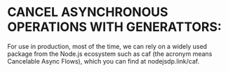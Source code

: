 # CANCEL ASYNCHRONOUS OPERATIONS WITH GENERATTORS: 
For use in production, most of the time, we can rely on a widely
used package from the Node.js ecosystem such as caf (the
acronym means Cancelable Async Flows), which you can find at
nodejsdp.link/caf.